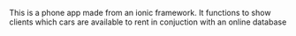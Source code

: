 This is a phone app made from an ionic framework. It functions to show clients which cars are available to rent in conjuction with an online database
